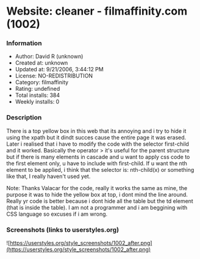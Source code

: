 # Website: cleaner - filmaffinity.com (1002)

### Information
- Author: David R (unknown)
- Created at: unknown
- Updated at: 9/21/2006, 3:44:12 PM
- License: NO-REDISTRIBUTION
- Category: filmaffinity
- Rating: undefined
- Total installs: 384
- Weekly installs: 0


### Description
There is a top yellow box in this web that its annoying and i try to hide it using the xpath but it dindt succes cause the entire page it was erased. Later i realised that i have to modify the code with the selector first-child and it worked.
Basically the operator > it's useful for the parent structure but if there is many elements in cascade and u want to apply css code to the first element only, u have to include with first-child. If u want the nth element to be applied, i think that the selector is: nth-child(x) or something like that, I really haven't used yet.

Note: Thanks Valacar for the code, really it works the same as mine, the purpose it was to hide the yellow box at top, i dont mind the line around. Really yr code is better because i dont hide all the table but the td element (that is inside the table). I am not a programmer and i am beggining with CSS language so excuses if i am wrong.


### Screenshots (links to userstyles.org)
![https://userstyles.org/style_screenshots/1002_after.png](https://userstyles.org/style_screenshots/1002_after.png)


